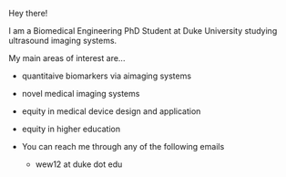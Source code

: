 Hey there!

I am a Biomedical Engineering PhD Student at Duke University studying ultrasound imaging systems.

My main areas of interest are...
 - quantitaive biomarkers via aimaging systems
 - novel medical imaging systems
 - equity in medical device design and application
 - equity in higher education


- You can reach me through any of the following emails
  - wew12 at duke dot edu

<!---
wewightman/wewightman is a ✨ special ✨ repository because its `README.md` (this file) appears on your GitHub profile.
You can click the Preview link to take a look at your changes.
--->
